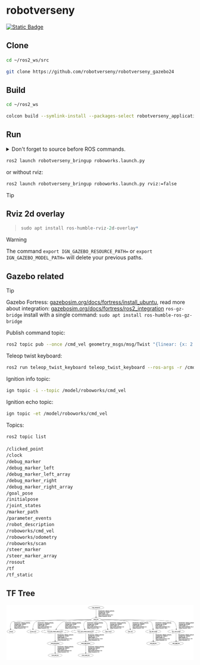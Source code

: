 # robotverseny

[![Static Badge](https://img.shields.io/badge/ROS_2-Humble-34aec5)](https://docs.ros.org/en/humble/)


## Clone 

``` bash
cd ~/ros2_ws/src
```

``` bash
git clone https://github.com/robotverseny/robotverseny_gazebo24
```

## Build

``` bash
cd ~/ros2_ws
```

``` bash
colcon build --symlink-install --packages-select robotverseny_application robotverseny_description robotverseny_bringup robotverseny_gazebo 
```

## Run

<details>
<summary> Don't forget to source before ROS commands.</summary>

``` bash
source ~/ros2_ws/install/setup.bash
```
</details>

``` bash
ros2 launch robotverseny_bringup roboworks.launch.py
```

or without rviz:

``` bash
ros2 launch robotverseny_bringup roboworks.launch.py rviz:=false
```
> [!TIP]
> ## Rviz 2d overlay

>``` r
>sudo apt install ros-humble-rviz-2d-overlay*
>```

> [!WARNING]  
> The command `export IGN_GAZEBO_RESOURCE_PATH=` or `export IGN_GAZEBO_MODEL_PATH=` will delete your previous paths.

## Gazebo related

> [!TIP]
> Gazebo Fortress: [gazebosim.org/docs/fortress/install_ubuntu](https://gazebosim.org/docs/fortress/install_ubuntu), read more about integration: [gazebosim.org/docs/fortress/ros2_integration](https://gazebosim.org/docs/fortress/ros2_integration)
> `ros-gz-bridge` install with a single command: `sudo apt install ros-humble-ros-gz-bridge`


Publish command topic:
``` bash
ros2 topic pub --once /cmd_vel geometry_msgs/msg/Twist "{linear: {x: 2.5, y: 0.0, z: 0.0}, angular: {x: 0.0, y: 0.0, z: -0.01}}"
```

Teleop twist keyboard:
``` bash
ros2 run teleop_twist_keyboard teleop_twist_keyboard --ros-args -r /cmd_vel:=/cmd_vel
```
    
Ignition info topic:
``` bash
ign topic -i --topic /model/roboworks/cmd_vel
```
Ignition echo topic:

``` bash
ign topic -et /model/roboworks/cmd_vel
```

Topics:

``` bash
ros2 topic list

/clicked_point
/clock
/debug_marker
/debug_marker_left
/debug_marker_left_array
/debug_marker_right
/debug_marker_right_array
/goal_pose
/initialpose
/joint_states
/marker_path
/parameter_events
/robot_description
/roboworks/cmd_vel
/roboworks/odometry
/roboworks/scan
/steer_marker
/steer_marker_array
/rosout
/tf
/tf_static
```

## TF Tree

![alt text](img/TF_Roboworks.png)

